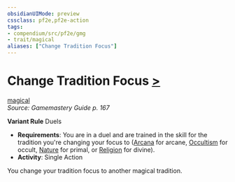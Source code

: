 ```yaml
---
obsidianUIMode: preview
cssclass: pf2e,pf2e-action
tags:
- compendium/src/pf2e/gmg
- trait/magical
aliases: ["Change Tradition Focus"]
---
```

# Change Tradition Focus [>](/rules/core-rulebook/chapter-9-playing-the-game.md#Actions "Single Action")
[magical](/rules/traits/magical.md)  
*Source: Gamemastery Guide p. 167*  

**Variant Rule** Duels
- **Requirements**: You are in a duel and are trained in the skill for the tradition you're changing your focus to ([Arcana](/compendium/skills.md#Arcana) for arcane, [Occultism](/compendium/skills.md#Occultism) for occult, [Nature](/compendium/skills.md#Nature) for primal, or [Religion](/compendium/skills.md#Religion) for divine).
- **Activity**: Single Action

You change your tradition focus to another magical tradition.